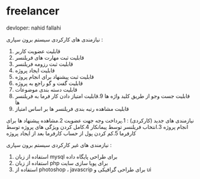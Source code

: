 # freelancer


devloper:
nahid fallahi


نیازمندی های کارکردی سیستم برون سپاری :
1. قابلیت عضویت کاربر 
2. قابلیت ثبت مهارت های فریلنسر 
3. قابلیت ثبت رزومه فریلنسر
4. قابلیت ایجاد پروژه 
5. قابلیت ثبت پیشنهاد برای انجام پروژه
6. قابلیت گفت و گو راجع به پروژه
7. قابلیت دسته بندی موضوعات
8. قابلیت جست وجو از طریق کلید واژه ها
9.قابلیت امتیاز دادن کار فرما به فریلنسر ها
10. قابلیت مشاهده رتبه بندی فریلنسر ها بر اساس امتیاز


نیازمندی های جدید (کارکردی) :
1.پرداخت وجه جهت عضویت
2.مشاهده پیشنهاد ها برای انجام پروژه
3.انتخاب فریلنسر توسط پیمانکار
4.کامل کردن ویژگی های پروژه توسط کارفرما
5.کم کردن پول از حساب کارفرما بعد از ایجاد پروژه


نیازمندی های غیر کارکردی سیستم برون سپاری :
1. استفاده از زبان mysql برای طراحی پایگاه داده
2. استفاده از زبان php برای پویا سازی سایت
3. استفاده از photoshop ، javascrip برای طراحی گرافیکی و ui
